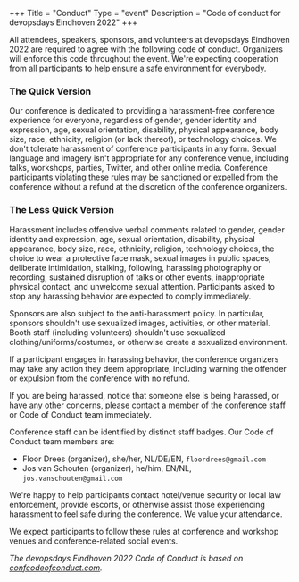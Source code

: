 +++
Title = "Conduct"
Type = "event"
Description = "Code of conduct for devopsdays Eindhoven 2022"
+++


All attendees, speakers, sponsors, and volunteers at devopsdays Eindhoven 2022 are required to agree with the following code of conduct. Organizers will enforce this code throughout the event. We're expecting cooperation from all participants to help ensure a safe environment for everybody.
### The Quick Version

Our conference is dedicated to providing a harassment-free conference experience for everyone, regardless of gender, gender identity and expression, age, sexual orientation, disability, physical appearance, body size, race, ethnicity, religion (or lack thereof), or technology choices. We don't tolerate harassment of conference participants in any form. Sexual language and imagery isn't appropriate for any conference venue, including talks, workshops, parties, Twitter, and other online media. Conference participants violating these rules may be sanctioned or expelled from the conference without a refund at the discretion of the conference organizers.

### The Less Quick Version

Harassment includes offensive verbal comments related to gender, gender identity and expression, age, sexual orientation, disability, physical appearance, body size, race, ethnicity, religion, technology choices, the choice to wear a protective face mask, sexual images in public spaces, deliberate intimidation, stalking, following, harassing photography or recording, sustained disruption of talks or other events, inappropriate physical contact, and unwelcome sexual attention. Participants asked to stop any harassing behavior are expected to comply immediately.

Sponsors are also subject to the anti-harassment policy. In particular, sponsors shouldn't use sexualized images, activities, or other material. Booth staff (including volunteers) shouldn't use sexualized clothing/uniforms/costumes, or otherwise create a sexualized environment.

If a participant engages in harassing behavior, the conference organizers may take any action they deem appropriate, including warning the offender or expulsion from the conference with no refund.

If you are being harassed, notice that someone else is being harassed, or have any other concerns, please contact a member of the conference staff or Code of Conduct team immediately.

Conference staff can be identified by distinct staff badges. Our Code of Conduct team members are:
- Floor Drees (organizer), she/her, NL/DE/EN, `floordrees@gmail.com`
- Jos van Schouten (organizer), he/him, EN/NL, `jos.vanschouten@gmail.com`

We're happy to help participants contact hotel/venue security or local law enforcement, provide escorts, or otherwise assist those experiencing harassment to feel safe during the conference. We value your attendance.

We expect participants to follow these rules at conference and workshop venues and conference-related social events.

_The devopsdays Eindhoven 2022 Code of Conduct is based on [confcodeofconduct.com](https://confcodeofconduct.com)._ 